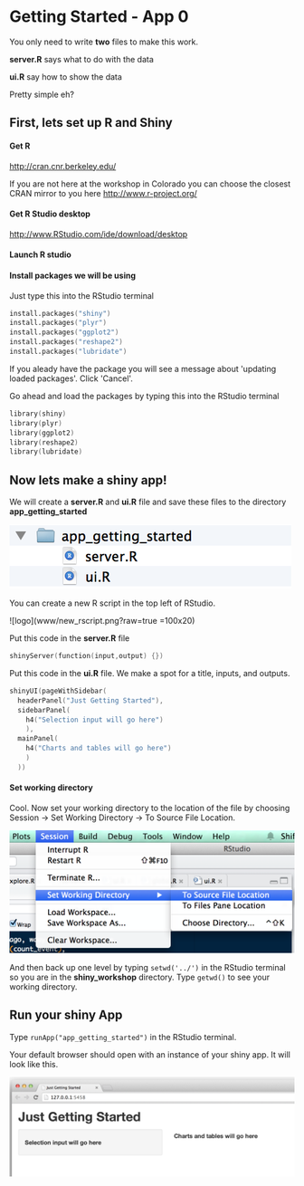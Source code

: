 # Getting Started - App 0

You only need to write **two** files to make this work.

**server.R** says what to do with the data

**ui.R** say how to show the data

Pretty simple eh?

## First, lets set up R and Shiny

#### Get R
http://cran.cnr.berkeley.edu/

If you are not here at the workshop in Colorado you can choose the closest CRAN mirror to you here
http://www.r-project.org/

#### Get R Studio desktop
http://www.RStudio.com/ide/download/desktop

#### Launch R studio

#### Install packages we will be using
Just type this into the RStudio terminal
```s
install.packages("shiny")
install.packages("plyr")
install.packages("ggplot2")
install.packages("reshape2")
install.packages("lubridate")
```
If you aleady have the package you will see a message about 'updating loaded packages'. Click 'Cancel'.

Go ahead and load the packages by typing this into the RStudio terminal
```s
library(shiny)
library(plyr)
library(ggplot2)
library(reshape2)
library(lubridate)
```

## Now lets make a shiny app!

We will create a **server.R** and **ui.R** file and save these files to the directory **app_getting_started**

![logo](www/directory.png?raw=true)

You can create a new R script in the top left of RStudio.

![logo](www/new_rscript.png?raw=true  =100x20)

Put this code in the **server.R** file
```s
shinyServer(function(input,output) {})
```

Put this code in the **ui.R** file. We make a spot for a title, inputs, and outputs.
```s
shinyUI(pageWithSidebar(
  headerPanel("Just Getting Started"),
  sidebarPanel(
    h4("Selection input will go here")
    ),
  mainPanel(
    h4("Charts and tables will go here")
    )
  ))
```
#### Set working directory
Cool. Now set your working directory to the location of the file by choosing Session -> Set Working Directory -> To Source File Location.

![logo](www/setwd.png?raw=true)

And then back up one level by typing `setwd('../')` in the RStudio terminal so you are in the **shiny_workshop** directory. Type `getwd()` to see your working directory.

## Run your shiny App
Type `runApp("app_getting_started")` in the RStudio terminal.

Your default browser should open with an instance of your shiny app. It will look like this.

![logo](www/app.png?raw=true)

